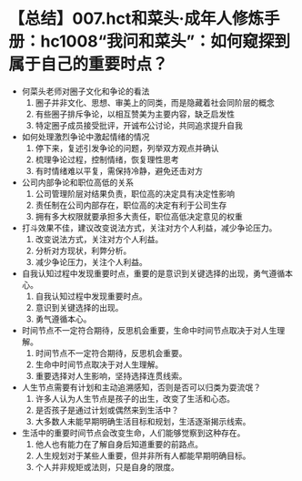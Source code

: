 # 【总结】007.hct和菜头·成年人修炼手册：hc1008“我问和菜头”：如何窥探到属于自己的重要时点？

-   何菜头老师对圈子文化和争论的看法
    1.  圈子并非文化、思想、审美上的同类，而是隐藏着社会同阶层的概念
    2.  有些圈子排斥争论，以相互赞美为主要内容，缺乏启发性
    3.  特定圈子成员接受批评，开诚布公讨论，共同追求提升自我
-   如何处理激烈争论中激起情绪的情况
    1.  停下来，复述引发争论的问题，列举双方观点并确认
    2.  梳理争论过程，控制情绪，恢复理性思考
    3.  有时情绪难以平复，需保持冷静，避免还击对方
-   公司内部争论和职位高低的关系
    1.  公司管理阶层对结果负责，职位高的决定具有决定性影响
    2.  责任制在公司内部存在，职位高的决定有利于公司生存
    3.  拥有多大权限就要承担多大责任，职位高低决定意见的权重
-   打斗效果不佳，建议改变说法方式，关注对方个人利益，减少争论压力。
    1.  改变说法方式，关注对方个人利益。
    2.  分析对方现状，利弊分析。
    3.  减少争论压力，关注个人利益。
-   自我认知过程中发现重要时点，重要的是意识到关键选择的出现，勇气遵循本心。
    1.  自我认知过程中发现重要时点。
    2.  意识到关键选择的出现。
    3.  勇气遵循本心。
-   时间节点不一定符合期待，反思机会重要，生命中时间节点取决于对人生理解。
    1.  时间节点不一定符合期待，反思机会重要。
    2.  生命中时间节点取决于对人生理解。
    3.  重要选择对人生影响，坚持选择连贯线索。
-   人生节点需要有计划和主动追溯感知，否则是否可以归类为耍流氓？
    1.  许多人认为人生节点是孩子的出生，改变了生活和心态。
    2.  是否孩子是通过计划或偶然来到生活中？
    3.  大多数人未能早期明确生活目标和规划，生活逐渐揭示线索。
-   生活中的重要时间节点会改变生命，人们能够觉察到这种存在。
    1.  他人也有能力在了解自身后知道重要的前路点。
    2.  人生规划对于某些人重要，但并非所有人都能早期明确目标。
    3.  个人并非规矩或法则，只是自身的限度。